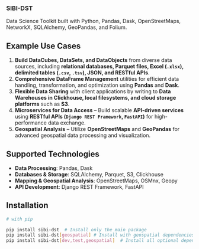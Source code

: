 ### SIBI-DST

Data Science Toolkit built with Python, Pandas, Dask, OpenStreetMaps, NetworkX, SQLAlchemy, GeoPandas, and Folium.

## Example Use Cases

1. **Build DataCubes, DataSets, and DataObjects** from diverse data sources, including **relational databases, Parquet files, Excel (`.xlsx`), delimited tables (`.csv`, `.tsv`), JSON, and RESTful APIs**.
2. **Comprehensive DataFrame Management** utilities for efficient data handling, transformation, and optimization using **Pandas** and **Dask**.
3. **Flexible Data Sharing** with client applications by writing to **Data Warehouses in Clickhouse, local filesystems, and cloud storage platforms** such as **S3**.
4. **Microservices for Data Access** – Build scalable **API-driven services** using **RESTful APIs (`Django REST Framework`, `FastAPI`)** for high-performance data exchange.
5. **Geospatial Analysis** – Utilize **OpenStreetMaps** and **GeoPandas** for advanced geospatial data processing and visualization.

## Supported Technologies

- **Data Processing**: Pandas, Dask
- **Databases & Storage**: SQLAlchemy, Parquet, S3, Clickhouse
- **Mapping & Geospatial Analysis**: OpenStreetMaps, OSMnx, Geopy
- **API Development**: Django REST Framework, FastAPI

## Installation

```bash
# with pip

pip install sibi-dst  # Install only the main package
pip install sibi-dst[geospatial] # Install with geospatial dependencies
pip install sibi-dst[dev,test,geospatial]  # Install all optional dependencies


```
